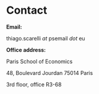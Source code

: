 # Contact

<strong>Email:</strong> 

thiago.scarelli <em>at</em> psemail <em>dot</em> eu

<strong>Office address:</strong>

Paris School of Economics

48, Boulevard Jourdan 75014 Paris

3rd floor, office R3-68
